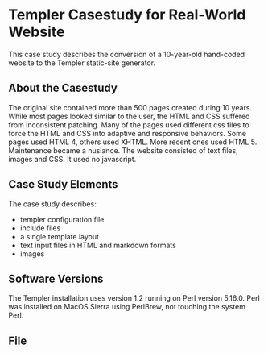 # Templer Casestudy for Real-World Website

This case study describes the conversion of a 10-year-old hand-coded website to the Templer static-site generator. 

## About the Casestudy

The original site contained more than 500 pages created during 10 years. While most pages looked similar to the user, the HTML and CSS suffered from inconsistent patching. Many of the pages used different css files to force the HTML and CSS into adaptive and responsive behaviors. Some pages used HTML 4, others used XHTML. More recent ones used HTML 5. Maintenance became a nusiance. The website consisted of text files, images and CSS. It used no javascript. 

## Case Study Elements

The case study describes:

* templer configuration file
* include files
* a single template layout
* text input files in HTML and markdown formats
* images

## Software Versions

The Templer installation uses version 1.2 running on Perl version 5.16.0. Perl was installed on MacOS Sierra using PerlBrew, not touching the system Perl.

## File 

